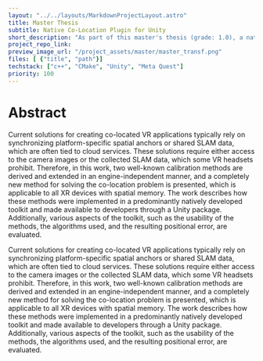 ```yaml
---
layout: "../../layouts/MarkdownProjectLayout.astro"
title: Master Thesis
subtitle: Native Co-Location Plugin for Unity
short_description: "As part of this master's thesis (grade: 1.0), a native plugin was developed (C++) that enables the creation of co-located applications for devices with inside-out tracking (e.g., Meta Quest). A new calibration method is used, which utilizes the guardian of an XR device for transformation determination."
project_repo_link: 
preview_image_url: "/project_assets/master/master_transf.png"
files: [ {"title", "path"}]
techstack: ["c++", "CMake", "Unity", "Meta Quest"]
priority: 100
---
```


# Abstract

Current solutions for creating co-located VR applications typically rely on synchronizing platform-specific spatial anchors or shared SLAM data, which are often tied to cloud services. These solutions require either access to the camera images or the collected SLAM data, which some VR headsets prohibit. Therefore, in this work, two well-known calibration methods are derived and extended in an engine-independent manner, and a completely new method for solving the co-location problem is presented, which is applicable to all XR devices with spatial memory. The work describes how these methods were implemented in a predominantly natively developed toolkit and made available to developers through a Unity package. Additionally, various aspects of the toolkit, such as the usability of the methods, the algorithms used, and the resulting positional error, are evaluated.

Current solutions for creating co-located VR applications typically rely on synchronizing platform-specific spatial anchors or shared SLAM data, which are often tied to cloud services. These solutions require either access to the camera images or the collected SLAM data, which some VR headsets prohibit. Therefore, in this work, two well-known calibration methods are derived and extended in an engine-independent manner, and a completely new method for solving the co-location problem is presented, which is applicable to all XR devices with spatial memory. The work describes how these methods were implemented in a predominantly natively developed toolkit and made available to developers through a Unity package. Additionally, various aspects of the toolkit, such as the usability of the methods, the algorithms used, and the resulting positional error, are evaluated.

